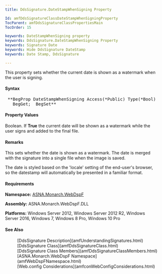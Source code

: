```yaml
---
title: DdsSignature.DateStampWhenSigning Property

Id: amfDdsSignatureClassDateStampWhenSigningProperty
TocParent: amfDdsSignatureClassPropertiesMain
TocOrder: 15

keywords: DateStampWhenSigning property
keywords: DdsSignature.DateStampWhenSigning Property
keywords: Signature Date
keywords: Hide DdsSignature DateStamp
keywords: Date Stamp, DdsSignature

---
```


This property sets whether the current date is shown as a watermark when the user is signing.

#### Syntax
<pre class="prettyprint"> **BegProp DateStampWhenSigning Access(*Public) Type(*Bool)
   BegGet;  BegSet** </pre>

#### Property Values
Boolean. If **True** the current date will be shown as a watermark while the user signs and added to the final file.

#### Remarks
This sets whether the date is shown as a watermark. The date is merged with the signature into a single file when the image is saved.

The date is styled based on the 'locale' setting of the end-user's browser, so the datestamp will automatically be presented in a familiar format.

#### Requirements
**Namespace:** [ASNA.Monarch.WebDspF](amfWebDspFNamespace.html)

**Assembly:** ASNA.Monarch.WebDspF.DLL

**Platforms:** Windows Server 2012, Windows Server 2012 R2, Windows Server 2016, Windows 7, Windows 8 Pro, Windows 10 Pro

#### See Also
<dl>
        <dd>[DdsSignature Description](amfUnderstandingSignatures.html)</dd>
        <dd>[DdsSignature Class](amfDdsSignatureClass.html)</dd>
        <dd>[DdsSignature Class Members](amfDdsSignatureClassMembers.html)</dd>
        <dd>[ASNA.Monarch.WebDspF Namespace](amfWebDspFNamespace.html)</dd>
        <dd>[Web.config Considerations](amfconWebConfigConsiderations.html)</dd>
</dl>

